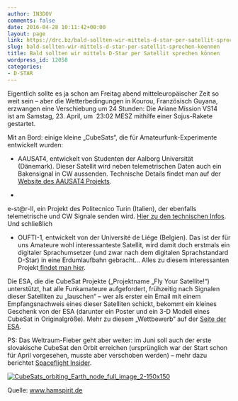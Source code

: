 ```yaml
---
author: IN3DOV
comments: false
date: 2016-04-28 10:11:42+00:00
layout: page
link: https://drc.bz/bald-sollten-wir-mittels-d-star-per-satellit-sprechen-koennen/
slug: bald-sollten-wir-mittels-d-star-per-satellit-sprechen-koennen
title: Bald sollten wir mittels D-Star per Satellit sprechen können
wordpress_id: 12058
categories:
- D-STAR
---
```


Eigentlich sollte es ja schon am Freitag abend mitteleuropäischer Zeit so weit sein – aber die Wetterbedingungen in Kourou, Französisch Guyana, erzwangen eine Verschiebung um 24 Stunden: Die Ariane Mission VS14 ist am Samstag, 23. April, um  23:02 MESZ mithilfe einer Sojus-Rakete gestartet.




Mit an Bord: einige kleine „CubeSats“, die für Amateurfunk-Experimente entwickelt wurden:









	
  * AAUSAT4, entwickelt von Studenten der Aalborg Universität (Dänemark). Dieser Satellit wird neben telemetrischen Daten auch ein Bakensignal in CW aussenden. Technische Details findet man auf der[ Website des AAUSAT4 Projekts](http://www.space.aau.dk/aausat4/index.php?n=Main.Ham).

	
  * 


e-st@r-II, ein Projekt des Politecnico Turin (Italien), der ebenfalls telemetrische und CW Signale senden wird. [Hier zu den technischen Infos](http://www.cubesatteam-polito.com/operations/radio-amateurs). Und schließlich




	
  * OUFTI-1, entwickelt von der Université de Liége (Belgien). Das ist der für uns Amateure wohl interessanteste Satellit, wird damit doch erstmals ein digitaler Sprachumsetzer (und zwar nach dem digitalen Sprachstandard D-Star) in eine Erdumlaufbahn gebracht… Alles zu diesem interessanten Projekt[ findet man hier](http://events.ulg.ac.be/oufti-1/en/oufti-1/).




Die ESA, die die CubeSat Projekte („Projektname „Fly Your Satellite!“) unterstützt, hat alle Funkamateure aufgefordert, frühzeitig nach Signalen dieser Satelliten zu „lauschen“ – wer als erster ein Email mit einem Empfangsnachweis eines dieser Satelliten schickt, bekommt ein kleines Geschenk von der ESA (darunter ein Poster und ein 3-D Modell eines CubeSat in Originalgröße). Mehr zu diesem „Wettbewerb“ auf der [Seite der ESA](http://www.esa.int/Education/CubeSats_-_Fly_Your_Satellite/Be_the_first_to_catch_a_signal_from_Fly_Your_Satellite!_from_space).




PS: Das Weltraum-Fieber geht aber weiter: im Juni soll auch der erste slovakische CubeSat den Orbit erreichen (ursprünglich war der Start schon für April vorgesehen, musste aber verschoben werden) – mehr dazu berichtet [Spaceflight Insider](http://www.spaceflightinsider.com/missions/slovakia-send-first-satellite-space/).




[![CubeSats_orbiting_Earth_node_full_image_2-150x150](https://drc.bz/wp-content/uploads/2016/04/CubeSats_orbiting_Earth_node_full_image_2-150x150.jpg)](https://drc.bz/wp-content/uploads/2016/04/CubeSats_orbiting_Earth_node_full_image_2-150x150.jpg)




Quelle: www.hamspirit.de




